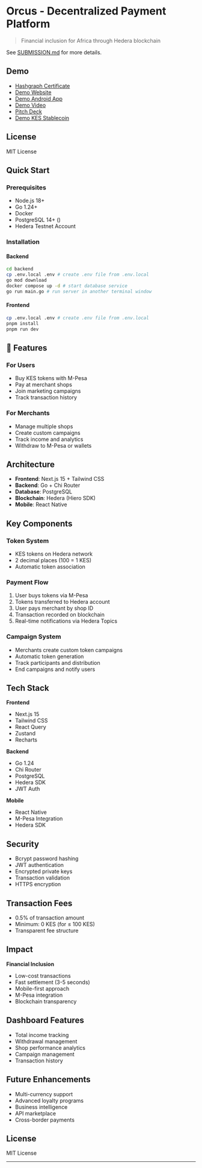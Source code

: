 # Orcus - Decentralized Payment Platform

> Financial inclusion for Africa through Hedera blockchain

See [SUBMISSION.md](SUBMISSION.md) for more details.

## Demo

- [Hashgraph Certificate](https://certs.hashgraphdev.com/a3a185fa-14d0-4762-a09d-4b5fd557b371.pdf)
- [Demo Website](https://orcus-mu.vercel.app/)
- [Demo Android App](https://expo.dev/accounts/sylus.abel/projects/orcus-app/builds/530e3726-3788-4c69-a194-fc81da724b6d)
- [Demo Video](https://www.youtube.com/watch?v=dQw4w9WgXcQ)
- [Pitch Deck](https://pitch.com/v/orcus-bqaw99)
- [Demo KES Stablecoin](https://hashscan.io/testnet/token/0.0.6883537)

## License

MIT License

## Quick Start

### Prerequisites

- Node.js 18+
- Go 1.24+
- Docker
- PostgreSQL 14+ ()
- Hedera Testnet Account

### Installation

#### Backend

```bash
cd backend
cp .env.local .env # create .env file from .env.local
go mod download
docker compose up -d # start database service
go run main.go # run server in another terminal window
```

#### Frontend

```bash
cp .env.local .env # create .env file from .env.local
pnpm install
pnpm run dev
```

## 📱 Features

### For Users

- Buy KES tokens with M-Pesa
- Pay at merchant shops
- Join marketing campaigns
- Track transaction history

### For Merchants

- Manage multiple shops
- Create custom campaigns
- Track income and analytics
- Withdraw to M-Pesa or wallets

## Architecture

- **Frontend**: Next.js 15 + Tailwind CSS
- **Backend**: Go + Chi Router
- **Database**: PostgreSQL
- **Blockchain**: Hedera (Hiero SDK)
- **Mobile**: React Native

## Key Components

### Token System

- KES tokens on Hedera network
- 2 decimal places (100 = 1 KES)
- Automatic token association

### Payment Flow

1. User buys tokens via M-Pesa
2. Tokens transferred to Hedera account
3. User pays merchant by shop ID
4. Transaction recorded on blockchain
5. Real-time notifications via Hedera Topics

### Campaign System

- Merchants create custom token campaigns
- Automatic token generation
- Track participants and distribution
- End campaigns and notify users

## Tech Stack

**Frontend**

- Next.js 15
- Tailwind CSS
- React Query
- Zustand
- Recharts

**Backend**

- Go 1.24
- Chi Router
- PostgreSQL
- Hedera SDK
- JWT Auth

**Mobile**

- React Native
- M-Pesa Integration
- Hedera SDK

## Security

- Bcrypt password hashing
- JWT authentication
- Encrypted private keys
- Transaction validation
- HTTPS encryption

## Transaction Fees

- 0.5% of transaction amount
- Minimum: 0 KES (for ≤ 100 KES)
- Transparent fee structure

## Impact

**Financial Inclusion**

- Low-cost transactions
- Fast settlement (3-5 seconds)
- Mobile-first approach
- M-Pesa integration
- Blockchain transparency

## Dashboard Features

- Total income tracking
- Withdrawal management
- Shop performance analytics
- Campaign management
- Transaction history

## Future Enhancements

- Multi-currency support
- Advanced loyalty programs
- Business intelligence
- API marketplace
- Cross-border payments

## License

MIT License

---
